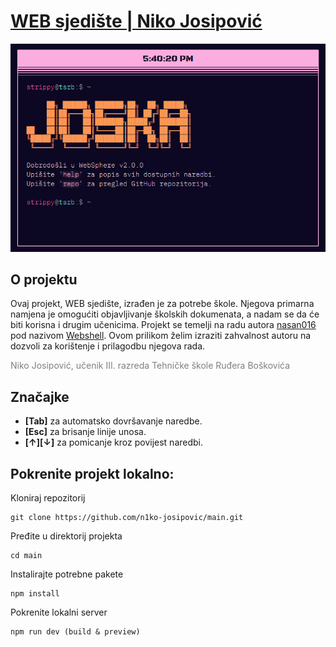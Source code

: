 # [WEB sjedište | Niko Josipović](https://joska.vercel.app/)

<div align="center">
  <img alt="banner" src="https://github.com/n1ko-josipovic/main/blob/main/public/res/banner.png">
</div>

## O projektu
  Ovaj projekt, WEB sjedište, izrađen je za potrebe škole. Njegova primarna namjena je omogućiti objavljivanje školskih dokumenata, a nadam se da će biti korisna i drugim učenicima.
Projekt se temelji na radu autora <a href="https://github.com/nasan016">nasan016</a> pod nazivom <a href="https://github.com/nasan016/webshell">Webshell</a>.
Ovom prilikom želim izraziti zahvalnost autoru na dozvoli za korištenje i prilagodbu njegova rada.

<span style="color:grey">Niko Josipović, učenik III. razreda Tehničke škole Ruđera Boškovića</span>

## Značajke
* **[Tab]** za automatsko dovršavanje naredbe.
* **[Esc]** za brisanje linije unosa.
* **[↑][↓]** za pomicanje kroz povijest naredbi.

## Pokrenite projekt lokalno:
Kloniraj repozitorij
```shell
git clone https://github.com/n1ko-josipovic/main.git
```
Pređite u direktorij projekta
```shell
cd main
```
Instalirajte potrebne pakete
```shell
npm install
```
Pokrenite lokalni server
```shell
npm run dev (build & preview)
```
